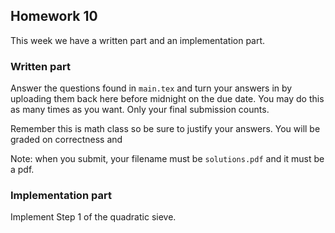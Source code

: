 ## Homework 10

This week we have a written part and an implementation part. 

### Written part 

Answer the questions found in `main.tex` and turn your answers in by uploading them 
back here before midnight on the due date. You may do this as many times as 
you want. Only your final submission counts.

Remember this is math class so be sure to justify your answers. You will be 
graded on correctness and 

Note: when you submit, your filename must be `solutions.pdf` and it must be a pdf. 

### Implementation part 

Implement Step 1 of the quadratic sieve. 
